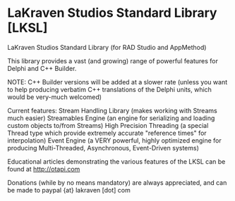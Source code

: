 LaKraven Studios Standard Library [LKSL]
====

LaKraven Studios Standard Library (for RAD Studio and AppMethod)

This library provides a vast (and growing) range of powerful features for Delphi and C++ Builder.

NOTE: C++ Builder versions will be added at a slower rate (unless you want to help producing verbatim C++ translations of the Delphi units, which would be very-much welcomed)

Current features:
Stream Handling Library (makes working with Streams much easier)
Streamables Engine (an engine for serializing and loading custom objects to/from Streams)
High Precision Threading (a special Thread type which provide extremely accurate "reference times" for interpolation)
Event Engine (a VERY powerful, highly optimized engine for producing Multi-Threaded, Asynchronous, Event-Driven systems)

Educational articles demonstrating the various features of the LKSL can be found at http://otapi.com

Donations (while by no means mandatory) are always appreciated, and can be made to paypal {at} lakraven [dot] com
